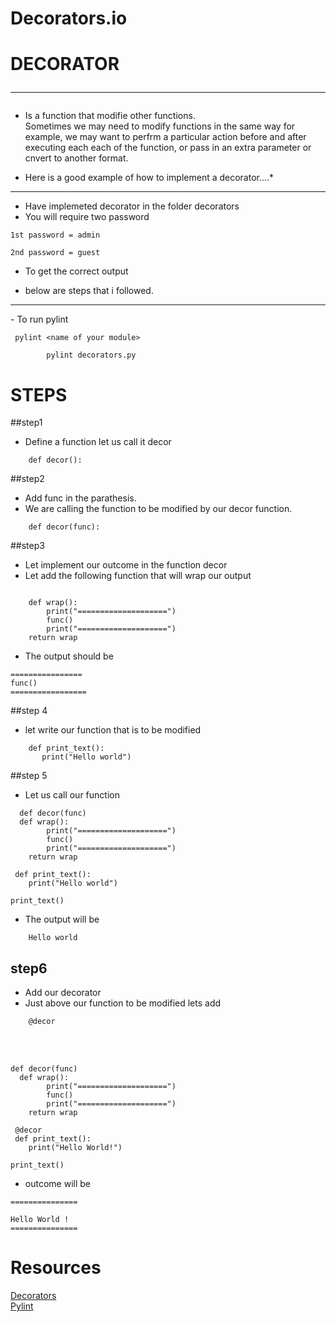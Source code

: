# Decorators.io

#
# DECORATOR<hr>
- Is a function that modifie other functions.<br>
Sometimes we may need to modify functions in the same way for example, we may
want to perfrm a particular action before and after executing each each of the function,
or pass in an extra parameter or cnvert to another format.

* Here is a good example of how to implement a decorator....*<br>


<hr>

- Have implemeted decorator in the folder decorators
- You will require two password

```
1st password = admin

2nd password = guest
```
- To get the correct output<br>

- below are steps that i followed.

<hr>
- To run pylint 

```
 pylint <name of your module>

		pylint decorators.py
```
# STEPS

##step1
- Define a function let us call it decor<br>
```
	def decor():
```

##step2
- Add func in the parathesis.<br>
- We are calling the function to be modified by our decor function.<br>

```
	def decor(func):	

```

##step3
- Let implement our outcome in the function decor<br>
- Let add the following function that will wrap our output<br>

```

    def wrap():
        print("====================")
        func()
        print("====================")
    return wrap
```

- The output should be<br>

```
================
func()
=================

```

##step 4
- let write our function that is to be modified<br>

```
	def print_text():
	   print("Hello world")

```

##step 5
- Let us call our function<br>

```
  def decor(func)
  def wrap():
        print("====================")
        func()
        print("====================")
    return wrap

 def print_text():
    print("Hello world")

print_text()

```

- The output will be <br>

```
	Hello world
```
## step6
- Add our decorator<br>
- Just above our function to be modified lets add<br>

```
	@decor
```

<br><br>
```
def decor(func)
  def wrap():
        print("====================")
        func()
        print("====================")
    return wrap

 @decor
 def print_text():
    print("Hello World!")

print_text()

```

- outcome will be<br>

```
===============

Hello World !
===============

```

# Resources

[Decorators](https://www.python.org/dev/peps/pep-3129/)<br>
[Pylint](https://python.org/pylint)
#
#
